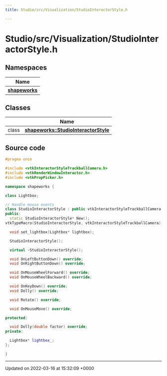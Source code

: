 ```yaml
---
title: Studio/src/Visualization/StudioInteractorStyle.h

---
```


# Studio/src/Visualization/StudioInteractorStyle.h



## Namespaces

| Name           |
| -------------- |
| **[shapeworks](../Namespaces/namespaceshapeworks.md)**  |

## Classes

|                | Name           |
| -------------- | -------------- |
| class | **[shapeworks::StudioInteractorStyle](../Classes/classshapeworks_1_1StudioInteractorStyle.md)**  |




## Source code

```cpp
#pragma once

#include <vtkInteractorStyleTrackballCamera.h>
#include <vtkRenderWindowInteractor.h>
#include <vtkPropPicker.h>

namespace shapeworks {

class Lightbox;

// Handle mouse events
class StudioInteractorStyle : public vtkInteractorStyleTrackballCamera {
public:
  static StudioInteractorStyle* New();
vtkTypeMacro(StudioInteractorStyle, vtkInteractorStyleTrackballCamera);

  void set_lightbox(Lightbox* lightbox);

  StudioInteractorStyle();

  virtual ~StudioInteractorStyle();

  void OnLeftButtonDown() override;
  void OnRightButtonDown() override;

  void OnMouseWheelForward() override;
  void OnMouseWheelBackward() override;

  void OnKeyDown() override;
  void Dolly() override;

  void Rotate() override;

  void OnMouseMove() override;

protected:

  void Dolly(double factor) override;
private:

  Lightbox* lightbox_;
};

}
```


-------------------------------

Updated on 2022-03-16 at 15:32:09 +0000
